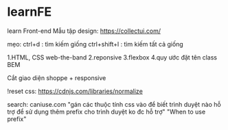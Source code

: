 # learnFE
learn Front-end
  Mẫu tập design: https://collectui.com/

mẹo: ctrl+d : tìm kiếm giống
     ctrl+shift+l : tìm kiếm tất cả giống

1.HTML, CSS
  web-the-band
2.reponsive
3.flexbox
4.quy ước đặt tên class BEM


Cắt giao diện shoppe + responsive


!reset css: https://cdnjs.com/libraries/normalize

search: caniuse.com "gán các thuộc tính css vào để biết trình duyệt nào hỗ trợ để sử dụng thêm prefix cho trình duyệt ko đc hỗ trợ"
      "When to use prefix"